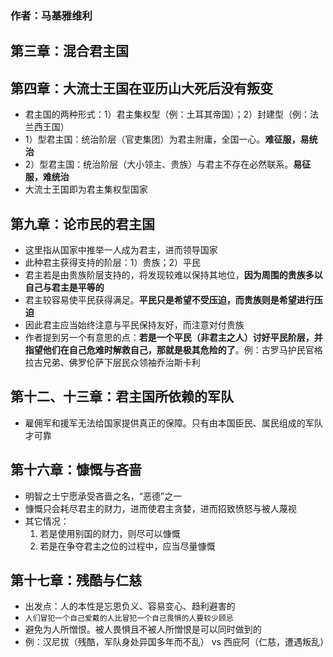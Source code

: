 
### 作者：马基雅维利

## 第三章：混合君主国




## 第四章：大流士王国在亚历山大死后没有叛变

* 君主国的两种形式：1）君主集权型（例：土耳其帝国）；2）封建型（例：法兰西王国）
* 1）型君主国：统治阶层（官吏集团）为君主附庸，全国一心。**难征服，易统治**
* 2）型君主国：统治阶层（大小领主、贵族）与君主不存在必然联系。**易征服，难统治**
* 大流士王国即为君主集权型国家


## 第九章：论市民的君主国

* 这里指从国家中推举一人成为君主，进而领导国家
* 此种君主获得支持的阶层：1）贵族；2）平民
* 君主若是由贵族阶层支持的，将发现较难以保持其地位，**因为周围的贵族多以自己与君主是平等的**
* 君主较容易使平民获得满足。**平民只是希望不受压迫，而贵族则是希望进行压迫**
* 因此君主应当始终注意与平民保持友好，而注意对付贵族
* 作者提到另一个有意思的点：**若是一个平民（非君主之人）讨好平民阶层，并指望他们在自己危难时解救自己，那就是极其危险的了**。例：古罗马护民官格拉古兄弟、佛罗伦萨下层民众领袖乔治斯卡利


## 第十二、十三章：君主国所依赖的军队

* 雇佣军和援军无法给国家提供真正的保障。只有由本国臣民、属民组成的军队才可靠


## 第十六章：慷慨与吝啬

* 明智之士宁愿承受吝啬之名，“恶德”之一
* 慷慨只会耗尽君主的财力，进而使君主贪婪，进而招致愤怒与被人蔑视
* 其它情况：
  1. 若是使用别国的财力，则尽可以慷慨
  2. 若是在争夺君主之位的过程中，应当尽量慷慨


## 第十七章：残酷与仁慈

* 出发点：人的本性是忘恩负义、容易变心、趋利避害的
* `人们冒犯一个自己爱戴的人比冒犯一个自己畏惧的人要较少顾忌`
* 避免为人所憎恨。被人畏惧且不被人所憎恨是可以同时做到的
* 例：汉尼拔（残酷，军队身处异国多年而不乱） vs 西庇阿（仁慈，遭遇叛乱）







